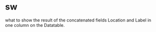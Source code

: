 # sw
what to show the result of the concatenated fields Location and Label in one column on the Datatable.
